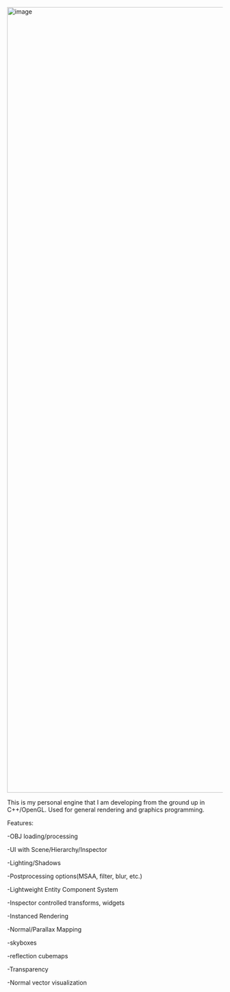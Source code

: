 <img width="2879" height="1831" alt="image" src="https://github.com/user-attachments/assets/0209dab2-56d8-429e-99cd-85c10298b6c2" />

This is my personal engine that I am developing from the ground up in C++/OpenGL.
Used for general rendering and graphics programming.

Features:
  
-OBJ loading/processing

-UI with Scene/Hierarchy/Inspector

-Lighting/Shadows

-Postprocessing options(MSAA, filter, blur, etc.)

-Lightweight Entity Component System

-Inspector controlled transforms, widgets

-Instanced Rendering

-Normal/Parallax Mapping

-skyboxes

-reflection cubemaps

-Transparency

-Normal vector visualization
